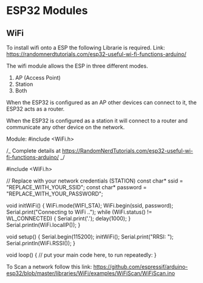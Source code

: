 # ESP32 Modules

## WiFi

To install wifi onto a ESP the following Librarie is required.
Link: https://randomnerdtutorials.com/esp32-useful-wi-fi-functions-arduino/

The wifi module allows the ESP in three different modes.

1. AP (Access Point)
2. Station
3. Both

When the ESP32 is configured as an AP other devices can connect to it, the ESP32 acts as a router.

When the ESP32 is configured as a station it will connect to a router and communicate any other device on the network.

Module: #include <WiFi.h>

/_
Complete details at https://RandomNerdTutorials.com/esp32-useful-wi-fi-functions-arduino/
_/

#include <WiFi.h>

// Replace with your network credentials (STATION)
const char* ssid = "REPLACE_WITH_YOUR_SSID";
const char* password = "REPLACE_WITH_YOUR_PASSWORD";

void initWiFi() {
WiFi.mode(WIFI_STA);
WiFi.begin(ssid, password);
Serial.print("Connecting to WiFi ..");
while (WiFi.status() != WL_CONNECTED) {
Serial.print('.');
delay(1000);
}
Serial.println(WiFi.localIP());
}

void setup() {
Serial.begin(115200);
initWiFi();
Serial.print("RRSI: ");
Serial.println(WiFi.RSSI());
}

void loop() {
// put your main code here, to run repeatedly:
}

To Scan a network follow this link: https://github.com/espressif/arduino-esp32/blob/master/libraries/WiFi/examples/WiFiScan/WiFiScan.ino
